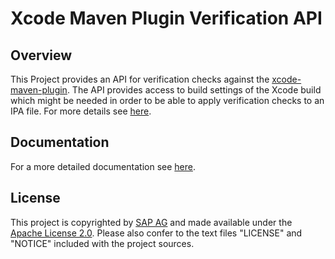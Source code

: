 # Xcode Maven Plugin Verification API

## Overview

This Project provides an API for verification checks against the [xcode-maven-plugin](http://sap-production.github.com/xcode-maven-plugin).
The API provides access to build settings of the Xcode build which might be needed in order to be able to apply verification checks to an IPA file.
For more details see [here](http://sap-production.github.io/xcode-maven-plugin/site/verification-check-mojo.html).

## Documentation

For a more detailed documentation see [here](http://sap-production.github.io/xcode-maven-plugin/site/verification-check-mojo.html).

## License ##

This project is copyrighted by [SAP AG](http://www.sap.com/) and made available under the [Apache License 2.0](http://www.apache.org/licenses/LICENSE-2.0.html). Please also confer to the text files "LICENSE" and "NOTICE" included with the project sources.
